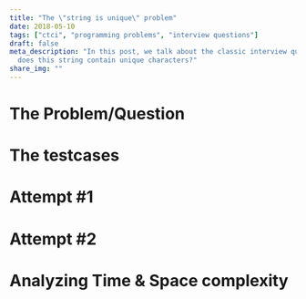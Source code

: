 ```yaml
---
title: "The \"string is unique\" problem"
date: 2018-05-10
tags: ["ctci", "programming problems", "interview questions"]
draft: false
meta_description: "In this post, we talk about the classic interview question:
  does this string contain unique characters?"
share_img: ""
---
```


# The Problem/Question
# The testcases
# Attempt #1
# Attempt #2
# Analyzing Time & Space complexity
